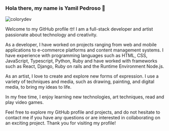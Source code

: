 
<h3>Hola there, my name is Yamil Pedroso 👋</h3> 

![colorydev]([https://user-images.githubusercontent.com/.../nombreDeLaImagen.png](https://private-user-images.githubusercontent.com/55386637/316266477-521ea241-40e2-4909-b137-c1f0d0c17efa.png))

Welcome to my GitHub profile 🤓! I am a full-stack developer and artist passionate about technology and creativity.

As a developer, I have worked on projects ranging from web and mobile applications to e-commerce platforms and content management systems. I have experience with programming languages such as HTML, CSS, JavaScript, Typescript, Python, Ruby and have worked with frameworks such as React, Django, Ruby on rails and the Runtime Environment Node.js.

As an artist, I love to create and explore new forms of expression. I use a variety of techniques and media, such as drawing, painting, and digital media, to bring my ideas to life.

In my free time, I enjoy learning new technologies, art techniques, read and play video games.

Feel free to explore my GitHub profile and projects, and do not hesitate to contact me if you have any questions or are interested in collaborating on an exciting project. Thank you for visiting my profile!
